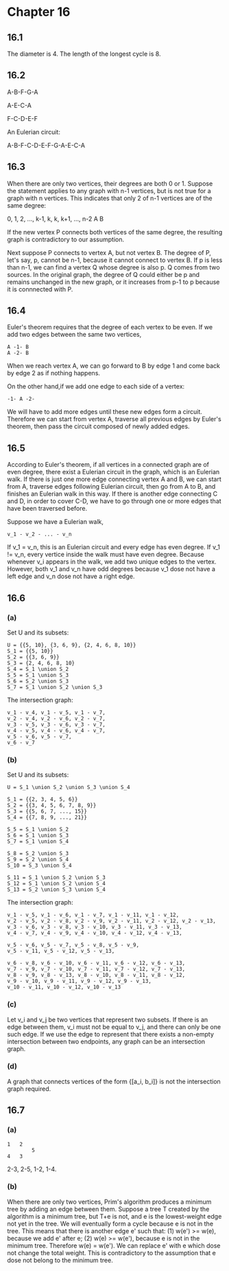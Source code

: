 # Chapter 16

## 16.1

The diameter is 4. The length of the longest cycle is 8.

## 16.2

A-B-F-G-A

A-E-C-A

F-C-D-E-F

An Eulerian circuit:

A-B-F-C-D-E-F-G-A-E-C-A

## 16.3

When there are only two vertices, their degrees are both 0 or 1. Suppose the statement applies to any graph with n-1 vertices, but is not true for a graph with n vertices. This indicates that only 2 of n-1 vertices are of the same degree:

0, 1, 2, ..., k-1, k, k, k+1, ..., n-2
                   A  B

If the new vertex P connects both vertices of the same degree, the resulting graph is contradictory to our assumption.

Next suppose P connects to vertex A, but not vertex B. The degree of P, let's say, p, cannot be n-1, because it cannot connect to vertex B. If p is less than n-1, we can find a vertex Q whose degree is also p. Q comes from two sources. In the original graph, the degree of Q could either be p and remains unchanged in the new graph, or it increases from p-1 to p because it is connnected with P.

## 16.4

Euler's theorem requires that the degree of each vertex to be even. If we add two edges between the same two vertices,

    A -1- B
    A -2- B

When we reach vertex A, we can go forward to B by edge 1 and come back by edge 2 as if nothing happens.

On the other hand,if we add one edge to each side of a vertex:

    -1- A -2-

We will have to add more edges until these new edges form a circuit. Therefore we can start from vertex A, traverse all previous edges by Euler's theorem, then pass the circuit composed of newly added edges.


## 16.5

According to Euler's theorem, if all vertices in a connected graph are of even degree, there exist a Eulerian circuit in the graph, which is an Eulerian walk. If there is just one more edge connecting vertex A and B, we can start from A, traverse edges following Eulerian circuit, then go from A to B, and finishes an Eulerian walk in this way. If there is another edge connecting C and D, in order to cover C-D, we have to go through one or more edges that have been traversed before.

Suppose we have a Eulerian walk,

    v_1 - v_2 - ... - v_n

If v_1 = v_n, this is an Eulerian circuit and every edge has even degree. If v_1 != v_n, every vertice inside the walk must have even degree. Because whenever v_i appears in the walk, we add two unique edges to the vertex. However, both v_1 and v_n have odd degrees because v_1 dose not have a left edge and v_n dose not have a right edge.


## 16.6

### (a)

Set U and its subsets:

    U = {{5, 10}, {3, 6, 9}, {2, 4, 6, 8, 10}}
    S_1 = {{5, 10}}
    S_2 = {{3, 6, 9}}
    S_3 = {2, 4, 6, 8, 10}
    S_4 = S_1 \union S_2
    S_5 = S_1 \union S_3
    S_6 = S_2 \union S_3
    S_7 = S_1 \union S_2 \union S_3

The intersection graph:

    v_1 - v_4, v_1 - v_5, v_1 - v_7,
    v_2 - v_4, v_2 - v_6, v_2 - v_7,
    v_3 - v_5, v_3 - v_6, v_3 - v_7,
    v_4 - v_5, v_4 - v_6, v_4 - v_7,
    v_5 - v_6, v_5 - v_7,
    v_6 - v_7

### (b)

Set U and its subsets:

    U = S_1 \union S_2 \union S_3 \union S_4

    S_1 = {{2, 3, 4, 5, 6}}
    S_2 = {{3, 4, 5, 6, 7, 8, 9}}
    S_3 = {{5, 6, 7, ..., 15}}
    S_4 = {{7, 8, 9, ..., 21}}

    S_5 = S_1 \union S_2
    S_6 = S_1 \union S_3
    S_7 = S_1 \union S_4

    S_8 = S_2 \union S_3
    S_9 = S_2 \union S_4
    S_10 = S_3 \union S_4

    S_11 = S_1 \union S_2 \union S_3
    S_12 = S_1 \union S_2 \union S_4
    S_13 = S_2 \union S_3 \union S_4

The intersection graph:

    v_1 - v_5, v_1 - v_6, v_1 - v_7, v_1 - v_11, v_1 - v_12,
    v_2 - v_5, v_2 - v_8, v_2 - v_9, v_2 - v_11, v_2 - v_12, v_2 - v_13,
    v_3 - v_6, v_3 - v_8, v_3 - v_10, v_3 - v_11, v_3 - v_13,
    v_4 - v_7, v_4 - v_9, v_4 - v_10, v_4 - v_12, v_4 - v_13,

    v_5 - v_6, v_5 - v_7, v_5 - v_8, v_5 - v_9,
    v_5 - v_11, v_5 - v_12, v_5 - v_13,

    v_6 - v_8, v_6 - v_10, v_6 - v_11, v_6 - v_12, v_6 - v_13,
    v_7 - v_9, v_7 - v_10, v_7 - v_11, v_7 - v_12, v_7 - v_13,
    v_8 - v_9, v_8 - v_13, v_8 - v_10, v_8 - v_11, v_8 - v_12,
    v_9 - v_10, v_9 - v_11, v_9 - v_12, v_9 - v_13,
    v_10 - v_11, v_10 - v_12, v_10 - v_13

### (c)

Let v_i and v_j be two vertices that represent two subsets. If there is an edge between them, v_i must not be equal to v_j, and there can only be one such edge. If we use the edge to represent that there exists a non-empty intersection between two endpoints, any graph can be an intersection graph.

### (d)

A graph that connects vertices of the form {[a_i, b_i]} is not the intersection graph required.

## 16.7

### (a)

    1   2
            5
    4   3

2-3, 2-5, 1-2, 1-4.

### (b)

When there are only two vertices, Prim's algorithm produces a minimum tree by adding an edge between them. Suppose a tree T created by the algorithm is a minimum tree, but T+e is not, and e is the lowest-weight edge not yet in the tree. We will eventually form a cycle because e is not in the tree. This means that there is another edge e' such that: (1) w(e') >= w(e), because we add e' after e; (2) w(e) >= w(e'), because e is not in the minimum tree. Therefore w(e) = w(e'). We can replace e' with e which dose not change the total weight. This is contradictory to the assumption that e dose not belong to the minimum tree.
